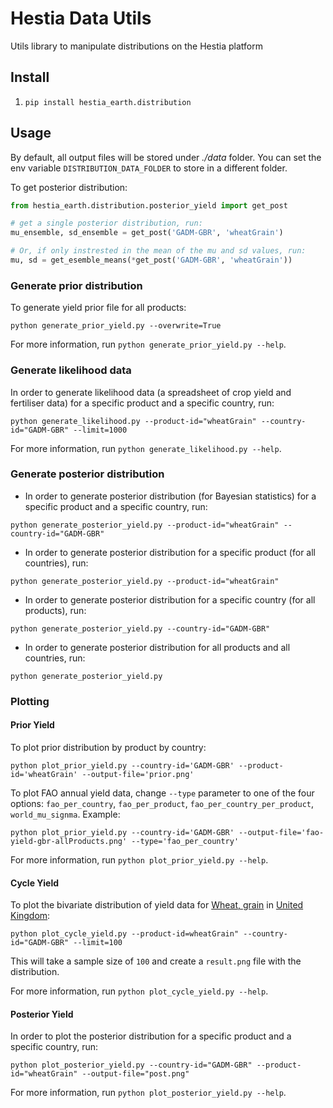 # Hestia Data Utils

Utils library to manipulate distributions on the Hestia platform

## Install

1. `pip install hestia_earth.distribution`

## Usage

By default, all output files will be stored under _./data_ folder.
You can set the env variable `DISTRIBUTION_DATA_FOLDER` to store in a different folder.

To get posterior distribution:
```python
from hestia_earth.distribution.posterior_yield import get_post

# get a single posterior distribution, run:
mu_ensemble, sd_ensemble = get_post('GADM-GBR', 'wheatGrain')

# Or, if only instrested in the mean of the mu and sd values, run:
mu, sd = get_esemble_means(*get_post('GADM-GBR', 'wheatGrain'))
```

### Generate prior distribution

To generate yield prior file for all products:
```
python generate_prior_yield.py --overwrite=True
```

For more information, run `python generate_prior_yield.py --help`.

### Generate likelihood data

In order to generate likelihood data (a spreadsheet of crop yield and fertiliser data) for a specific product and a specific country, run:
```
python generate_likelihood.py --product-id="wheatGrain" --country-id="GADM-GBR" --limit=1000
```

For more information, run `python generate_likelihood.py --help`.

### Generate posterior distribution

* In order to generate posterior distribution (for Bayesian statistics) for a specific product and a specific country, run:
```
python generate_posterior_yield.py --product-id="wheatGrain" --country-id="GADM-GBR"
```

* In order to generate posterior distribution for a specific product (for all countries), run:
```
python generate_posterior_yield.py --product-id="wheatGrain"
```

* In order to generate posterior distribution for a specific country (for all products), run:
```
python generate_posterior_yield.py --country-id="GADM-GBR"
```

* In order to generate posterior distribution for all products and all countries, run:
```
python generate_posterior_yield.py
```

### Plotting

#### Prior Yield

To plot prior distribution by product by country:

```
python plot_prior_yield.py --country-id='GADM-GBR' --product-id='wheatGrain' --output-file='prior.png'
```

To plot FAO annual yield data, change `--type` parameter to one of the four options: `fao_per_country`, `fao_per_product`, `fao_per_country_per_product`, `world_mu_signma`. Example:
```
python plot_prior_yield.py --country-id='GADM-GBR' --output-file='fao-yield-gbr-allProducts.png' --type='fao_per_country'
```

For more information, run `python plot_prior_yield.py --help`.

#### Cycle Yield

To plot the bivariate distribution of yield data for [Wheat, grain](https://hestia.earth/term/wheatGrain) in [United Kingdom](https://hestia.earth/term/GADM-GBR):

```
python plot_cycle_yield.py --product-id=wheatGrain" --country-id="GADM-GBR" --limit=100
```

This will take a sample size of `100` and create a `result.png` file with the distribution.

For more information, run `python plot_cycle_yield.py --help`.

#### Posterior Yield

In order to plot the posterior distribution for a specific product and a specific country, run:
```
python plot_posterior_yield.py --country-id="GADM-GBR" --product-id="wheatGrain" --output-file="post.png"
```

For more information, run `python plot_posterior_yield.py --help`.
